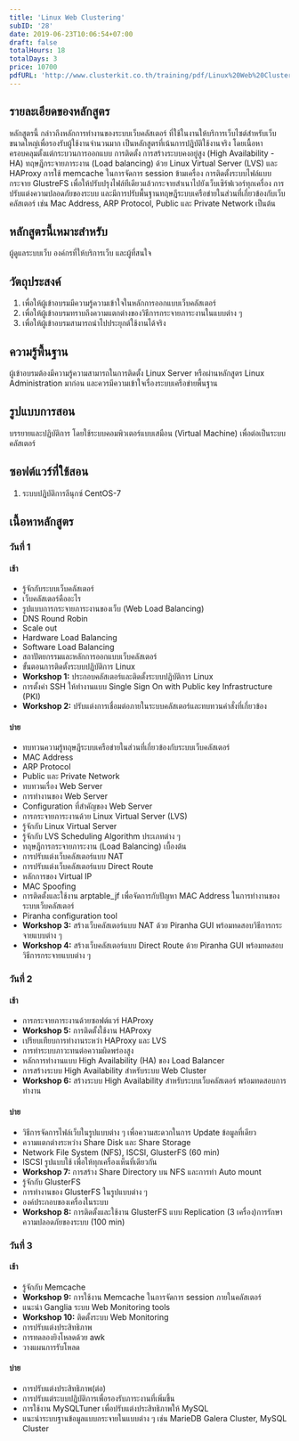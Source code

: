```yaml
---
title: 'Linux Web Clustering'
subID: '28'
date: 2019-06-23T10:06:54+07:00
draft: false
totalHours: 18
totalDays: 3
price: 10700
pdfURL: 'http://www.clusterkit.co.th/training/pdf/Linux%20Web%20Clustering.pdf'
---
```


## รายละเอียดของหลักสูตร

หลักสูตรนี้ กล่าวถึงหลักการทำงานของระบบเว็บคลัสเตอร์ ที่ใช้ในงานให้บริการเว็บไซต์สำหรับเว็บขนาดใหญ่เพื่อรองรับผู้ใช้งานจำนวนมาก เป็นหลักสูตรที่เน้นการปฎิบัติใช้งานจริง โดยเนื้อหาครอบคลุมตั้งแต่กระบวนการออกแบบ การติดตั้ง การสร้างระบบคงอยู่สูง (High Availability - HA) ทฤษฎีกระจายภาระงาน (Load balancing) ด้วย Linux Virtual Server (LVS) และ HAProxy การใช้ memcache ในการจัดการ session ข้ามเครื่อง การติดตั้งระบบไฟล์แบบกระจาย GlustreFS เพื่อให้ปรับปรุงไฟล์ทีเดียวแล้วกระจายสำเนาไปยังเว็บเซิร์ฟเวอร์ทุกเครื่อง การปรับแต่งความปลอดภัยของระบบ และมีการปรับพื้นฐานทฤษฎีระบบเครือข่ายในส่วนที่เกี่ยวข้องกับเว็บคลัสเตอร์ เช่น Mac Address, ARP Protocol, Public และ Private Network เป็นต้น

## หลักสูตรนี้เหมาะสำหรับ

ผู้ดูแลระบบเว็บ องค์กรที่ให้บริการเว็บ และผู้ที่สนใจ

## วัตถุประสงค์

1. เพื่อให้ผู้เข้าอบรมมีความรู้ความเข้าใจในหลักการออกแบบเว็บคลัสเตอร์
2. เพื่อให้ผู้เข้าอบรมทราบถึงความแตกต่างของวิธีการกระจายภาระงานในแบบต่าง ๆ
3. เพื่อให้ผู้เข้าอบรมสามารถนำไปประยุกต์ใช้งานได้จริง

## ความรู้พื้นฐาน

ผู้เข้าอบรมต้องมีความรู้ความสามารถในการติดตั้ง Linux Server หรือผ่านหลักสูตร Linux Administration มาก่อน และควรมีความเข้าใจเรื่องระบบเครือข่ายพื้นฐาน

## รูปแบบการสอน

บรรยายและปฏิบัติการ โดยใช้ระบบคอมพิวเตอร์แบบเสมือน (Virtual Machine) เพื่อต่อเป็นระบบคลัสเตอร์

## ซอฟต์แวร์ที่ใช้สอน

1. ระบบปฏิบัติการลีนุกซ์ CentOS-7

## เนื้อหาหลักสูตร

### วันที่ 1

#### เช้า

- รู้จักกับระบบเว็บคลัสเตอร์
- เว็บคลัสเตอร์คืออะไร
- รูปแบบการกระจายภาระงานของเว็บ (Web Load Balancing)
- DNS Round Robin
- Scale out
- Hardware Load Balancing
- Software Load Balancing
- สถาปัตยกรรมและหลักการออกแบบเว็บคลัสเตอร์
- ขั้นตอนการติดตั้งระบบปฏิบัติการ Linux
- **Workshop 1:** ประกอบคลัสเตอร์และติดตั้งระบบปฏิบัติการ Linux
- การตั้งค่า SSH ให้ทำงานแบบ Single Sign On with Public key Infrastructure (PKI)
- **Workshop 2:** ปรับแต่งการเชื่อมต่อภายในระบบคลัสเตอร์และทบทวนคำสั่งที่เกี่ยวข้อง

#### บ่าย

- ทบทวนความรู้ทฤษฎีระบบเครือข่ายในส่วนที่เกี่ยวข้องกับระบบเว็บคลัสเตอร์
- MAC Address
- ARP Protocol
- Public และ Private Network
- ทบทวนเรื่อง Web Server
- การทำงานของ Web Server
- Configuration ที่สำคัญของ Web Server
- การกระจายภาระงานด้วย Linux Virtual Server (LVS)
- รู้จักกับ Linux Virtual Server
- รู้จักกับ LVS Scheduling Algorithm ประเภทต่าง ๆ
- ทฤษฎีการกระจายภาระงาน (Load Balancing) เบื้องต้น
- การปรับแต่งเว็บคลัสเตอร์แบบ NAT
- การปรับแต่งเว็บคลัสเตอร์แบบ Direct Route
- หลักการของ Virtual IP
- MAC Spoofing
- การติดตั้งและใช้งาน arptable_jf เพื่อจัดการกับปัญหา MAC Address ในการทำงานของระบบเว็บคลัสเตอร์
- Piranha configuration tool
- **Workshop 3:** สร้างเว็บคลัสเตอร์แบบ NAT ด้วย Piranha GUI พร้อมทดสอบวิธีการกระจายแบบต่าง ๆ
- **Workshop 4:** สร้างเว็บคลัสเตอร์แบบ Direct Route ด้วย Piranha GUI พร้อมทดสอบวิธีการกระจายแบบต่าง ๆ

### วันที่ 2

#### เช้า

- การกระจายภาระงานด้วยซอฟต์แวร์ HAProxy
- **Workshop 5:** การติดตั้งใช้งาน HAProxy
- เปรียบเทียบการทำงานระหว่า HAProxy และ LVS
- การทำระบบภาวะทนต่อความผิดพร่องสูง
- หลักการทำงานแบบ High Availability (HA) ของ Load Balancer
- การสร้างระบบ High Availability สำหรับระบบ Web Cluster
- **Workshop 6:** สร้างระบบ High Availability สำหรับระบบเว็บคลัสเตอร์ พร้อมทดสอบการทำงาน

#### บ่าย

- วิธีการจัดการไฟล์เว็บในรูปแบบต่าง ๆ เพื่อความสะดวกในการ Update ข้อมูลที่เดียว
- ความแตกต่างระหว่าง Share Disk และ Share Storage
- Network File System (NFS), ISCSI, GlusterFS (60 min)
- ISCSI รูปแบบใช้ เพื่อให้ทุกเครื่องเห็นที่เดียวกัน
- **Workshop 7:** การสร้าง Share Directory บน NFS และการทำ Auto mount
- รู้จักกับ GlusterFS
- การทำงานของ GlusterFS ในรูปแบบต่าง ๆ
- องค์ประกอบของเครื่องในระบบ
- **Workshop 8:** การติดตั้งและใช้งาน GlusterFS แบบ Replication (3 เครื่อง)การรักษาความปลอดภัยของระบบ (100 min)

### วันที่ 3

#### เช้า

- รู้จักกับ Memcache
- **Workshop 9:** การใช้งาน Memcache ในการจัดการ session ภายในคลัสเตอร์
- แนะนำ Ganglia ระบบ Web Monitoring tools
- **Workshop 10:** ติดตั้งระบบ Web Monitoring
- การปรับแต่งประสิทธิภาพ
- การทดลองยิงโหลดด้วย awk
- วางแผนการรับโหลด

#### บ่าย

- การปรับแต่งประสิทธิภาพ(ต่อ)
- การปรับแต่ระบบปฏิบัติการเพื่อรองรับภาระงานที่เพิ่มขึ้น
- การใช้งาน MySQLTuner เพื่อปรับแต่งประสิทธิภาพให้ MySQL
- แนะนำระบบฐานข้อมูลแบบกระจายในแบบต่าง ๆ เช่น MarieDB Galera Cluster, MySQL Cluster
